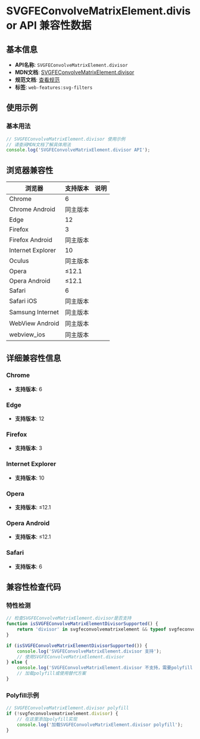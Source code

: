 # SVGFEConvolveMatrixElement.divisor API 兼容性数据

## 基本信息

- **API名称**: `SVGFEConvolveMatrixElement.divisor`
- **MDN文档**: [SVGFEConvolveMatrixElement.divisor](https://developer.mozilla.org/docs/Web/API/SVGFEConvolveMatrixElement/divisor)
- **规范文档**: [查看规范](https://drafts.fxtf.org/filter-effects/#dom-svgfeconvolvematrixelement-divisor)
- **标签**: `web-features:svg-filters`

## 使用示例

### 基本用法

```javascript
// SVGFEConvolveMatrixElement.divisor 使用示例
// 请查阅MDN文档了解具体用法
console.log('SVGFEConvolveMatrixElement.divisor API');
```

## 浏览器兼容性

| 浏览器 | 支持版本 | 说明 |
|--------|----------|------|
| Chrome | 6 |  |
| Chrome Android | 同主版本 |  |
| Edge | 12 |  |
| Firefox | 3 |  |
| Firefox Android | 同主版本 |  |
| Internet Explorer | 10 |  |
| Oculus | 同主版本 |  |
| Opera | ≤12.1 |  |
| Opera Android | ≤12.1 |  |
| Safari | 6 |  |
| Safari iOS | 同主版本 |  |
| Samsung Internet | 同主版本 |  |
| WebView Android | 同主版本 |  |
| webview_ios | 同主版本 |  |

## 详细兼容性信息

### Chrome

- **支持版本**: 6

### Edge

- **支持版本**: 12

### Firefox

- **支持版本**: 3

### Internet Explorer

- **支持版本**: 10

### Opera

- **支持版本**: ≤12.1

### Opera Android

- **支持版本**: ≤12.1

### Safari

- **支持版本**: 6

## 兼容性检查代码

### 特性检测

```javascript
// 检查SVGFEConvolveMatrixElement.divisor是否支持
function isSVGFEConvolveMatrixElementDivisorSupported() {
    return 'divisor' in svgfeconvolvematrixelement && typeof svgfeconvolvematrixelement.divisor === 'function';
}

if (isSVGFEConvolveMatrixElementDivisorSupported()) {
    console.log('SVGFEConvolveMatrixElement.divisor 支持');
    // 使用SVGFEConvolveMatrixElement.divisor
} else {
    console.log('SVGFEConvolveMatrixElement.divisor 不支持，需要polyfill');
    // 加载polyfill或使用替代方案
}
```

### Polyfill示例

```javascript
// SVGFEConvolveMatrixElement.divisor polyfill
if (!svgfeconvolvematrixelement.divisor) {
    // 在这里添加polyfill实现
    console.log('加载SVGFEConvolveMatrixElement.divisor polyfill');
}
```

